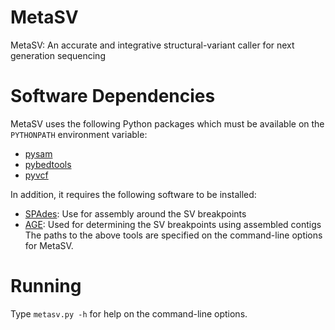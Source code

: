 MetaSV
===========

MetaSV: An accurate and integrative structural-variant caller for next generation sequencing

# Software Dependencies
MetaSV uses the following Python packages which must be available on the `PYTHONPATH` environment variable:
* [pysam](http://pysam.readthedocs.org/en/latest/)
* [pybedtools](http://pythonhosted.org/pybedtools/)
* [pyvcf](https://github.com/jamescasbon/PyVCF)

In addition, it requires the following software to be installed:
* [SPAdes](http://bioinf.spbau.ru/spades): Use for assembly around the SV breakpoints
* [AGE](https://github.com/abyzovlab/AGE): Used for determining the SV breakpoints using assembled contigs
The paths to the above tools are specified on the command-line options for MetaSV.

# Running
Type `metasv.py -h` for help on the command-line options.
